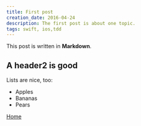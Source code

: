 ```yaml
---
title: First post
creation_date: 2016-04-24
description: The first post is about one topic.
tags: swift, ios,tdd
---
```


This post is written in **Markdown**.

## A header2 is good

Lists are nice, too:

- Apples
- Bananas
- Pears

[Home](/ "Home")
